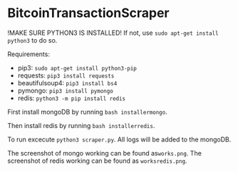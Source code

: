 # BitcoinTransactionScraper

!MAKE SURE PYTHON3 IS INSTALLED!
If not, use `sudo apt-get install python3` to do so.

Requirements:
- pip3: `sudo apt-get install python3-pip`
- requests: `pip3 install requests`
- beautifulsoup4: `pip3 install bs4`
- pymongo: `pip3 install pymongo`
- redis: `python3 -m pip install redis`

First install mongoDB by running `bash installermongo`.

Then install redis by running `bash installerredis`.

To run excecute `python3 scraper.py`. All logs will be added to the mongoDB.

The screenshot of mongo working can be found as`works.png`.
The screenshot of redis working can be found as `worksredis.png`.
